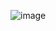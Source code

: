 ![image](https://user-images.githubusercontent.com/42135673/232536957-88e42c58-e95f-4f08-bed9-de73d144fc07.png)

